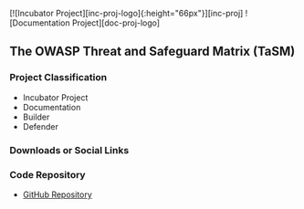 [![Incubator Project][inc-proj-logo]{:height="66px"}][inc-proj]  ![Documentation Project][doc-proj-logo]



## The OWASP Threat and Safeguard Matrix (TaSM)


### Project Classification
* <i class="fas fa-egg" style="color:#233e81;"></i> Incubator Project
* <i class="fas fa-book" style="color:#233e81;"></i> Documentation
* <i class="fas fa-toolbox" style="color:#233e81;"></i> Builder
* <i class="fas fa-shield-alt" style="color:#233e81;"></i> Defender

### Downloads or Social Links


### Code Repository
* [GitHub Repository](https://github.com/OWASP/www-project-threat-and-safeguard-matrix)
